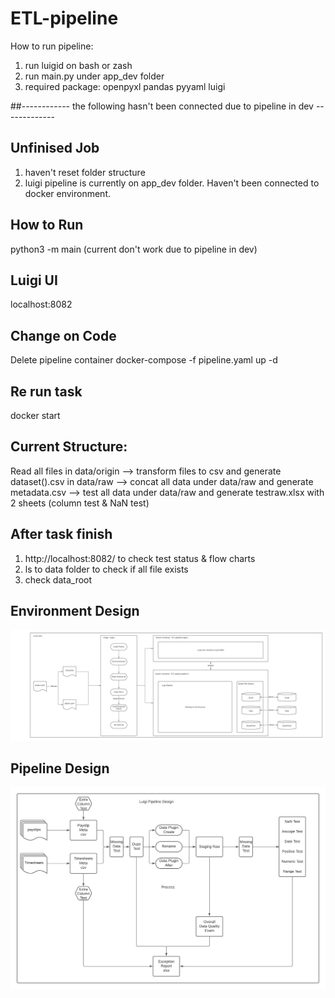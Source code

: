 # ETL-pipeline
How to run pipeline: 
   1. run luigid on bash or zash
   2. run main.py under app_dev folder
   3. required package: openpyxl pandas pyyaml luigi
 
##------------ the following hasn't been connected due to pipeline in dev -------------
## Unfinised Job
1. haven't reset folder structure
2. luigi pipeline is currently on app_dev folder. Haven't been connected to docker environment.

## How to Run
python3 -m main (current don't work due to pipeline in dev)

## Luigi UI
localhost:8082

## Change on Code
Delete pipeline container
docker-compose -f pipeline.yaml up -d 

## Re run task 
docker start <pipeline container>

## Current Structure:
Read all files in data/origin 
--> transform files to csv and generate dataset().csv in data/raw 
--> concat all data under data/raw and generate metadata.csv
--> test all data under data/raw and generate testraw.xlsx with 2 sheets (column test & NaN test)

## After task finish
1. http://localhost:8082/ to check test status & flow charts
2. ls to data folder to check if all file exists 
3. check data_root

## Environment Design
![alt text](https://github.com/Stephen-init/ETL/blob/main/design.png)

## Pipeline Design
![alt text](https://github.com/Stephen-init/ETL/blob/main/pipeline.png)
